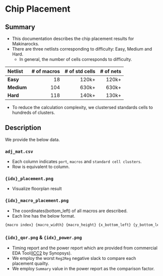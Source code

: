 # Chip Placement
## Summary
- This documentation describes the chip placement results for Makinarocks.
- There are three netlists corresponding to difficulty: Easy, Medium and Hard.
    - In general, the number of cells corresponds to difficulty.

<center>

| Netlist | # of macros | # of std cells | # of nets |
|:---|---:|---:|---:|
|**Easy**|18|120k+|120k+|
|**Medium**|104|630k+|630k+|
|**Hard**|118|140k+|130k+|

</center>

- To reduce the calculation complexity, we clustersed standards cells to hundreds of clusters.
    
## Description
We provide the below data.
### `adj_mat.csv`
* Each column indicates `port`, `macros` and `standard cell clusters`.
* Row is equivalent to column.
### `{idx}_placement.png`
* Visualize floorplan result
### `{idx}_macro_placement.png`
* The coordinates(bottom_left) of all macros are described.
* Each line has the below format.
```bash
{macro index} {macro_width} {macro_height} {x_bottom_left} {y_bottom_left} {orientation}
```
### `{idx}_qor.png` & `{idx}_power.png`
* Timing report and the power report which are provided from commercial EDA Tool([ICC2]((https://www.synopsys.com/implementation-and-signoff/physical-implementation/ic-compiler.html)) by Synopsys).
* We employ the worst `Reg2Reg` negative slack to compare each placement quailty.
* We employ `Summary` value in the power report as the comparison factor.
